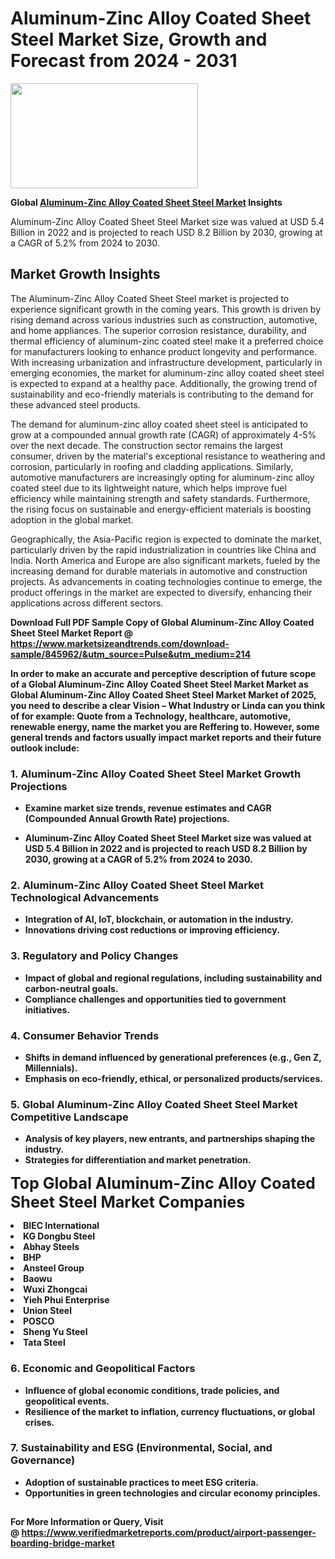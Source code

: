 <H1>Aluminum-Zinc Alloy Coated Sheet Steel Market Size, Growth and Forecast from 2024 - 2031</H1><img class="aligncenter size-medium wp-image-584254" src="https://thirdeyenews.in/wp-content/uploads/2024/09/Global-Market-Research-300x168.jpeg" alt="" width="300" height="168" /><p><strong>Global&nbsp;<a href="https://www.marketsizeandtrends.com/download-sample/845962/&amp;utm_source=Pulse&amp;utm_medium=214">Aluminum-Zinc Alloy Coated Sheet Steel Market</a> Insights</strong></p><p>Aluminum-Zinc Alloy Coated Sheet Steel Market size was valued at USD 5.4 Billion in 2022 and is projected to reach USD 8.2 Billion by 2030, growing at a CAGR of 5.2% from 2024 to 2030.</p><p><h2>Market Growth Insights</h2> <p>The Aluminum-Zinc Alloy Coated Sheet Steel market is projected to experience significant growth in the coming years. This growth is driven by rising demand across various industries such as construction, automotive, and home appliances. The superior corrosion resistance, durability, and thermal efficiency of aluminum-zinc coated steel make it a preferred choice for manufacturers looking to enhance product longevity and performance. With increasing urbanization and infrastructure development, particularly in emerging economies, the market for aluminum-zinc alloy coated sheet steel is expected to expand at a healthy pace. Additionally, the growing trend of sustainability and eco-friendly materials is contributing to the demand for these advanced steel products.</p> <p><strong></strong></p> <p>The demand for aluminum-zinc alloy coated sheet steel is anticipated to grow at a compounded annual growth rate (CAGR) of approximately 4-5% over the next decade. The construction sector remains the largest consumer, driven by the material's exceptional resistance to weathering and corrosion, particularly in roofing and cladding applications. Similarly, automotive manufacturers are increasingly opting for aluminum-zinc alloy coated steel due to its lightweight nature, which helps improve fuel efficiency while maintaining strength and safety standards. Furthermore, the rising focus on sustainable and energy-efficient materials is boosting adoption in the global market.</p> <p>Geographically, the Asia-Pacific region is expected to dominate the market, particularly driven by the rapid industrialization in countries like China and India. North America and Europe are also significant markets, fueled by the increasing demand for durable materials in automotive and construction projects. As advancements in coating technologies continue to emerge, the product offerings in the market are expected to diversify, enhancing their applications across different sectors.</p> <p><strong></p><p><span class=""><strong>Download Full PDF Sample Copy of Global Aluminum-Zinc Alloy Coated Sheet Steel Market Report</strong> @ <a href="https://www.marketsizeandtrends.com/download-sample/845962/&amp;utm_source=Pulse&amp;utm_medium=214" target="_blank">https://www.marketsizeandtrends.com/download-sample/845962/&amp;utm_source=Pulse&amp;utm_medium=214</a></span></p><p>In order to make an accurate and perceptive description of future scope of a Global&nbsp;Aluminum-Zinc Alloy Coated Sheet Steel Market Market as Global&nbsp;Aluminum-Zinc Alloy Coated Sheet Steel Market Market of 2025, you need to describe a clear Vision &ndash; What Industry or Linda can you think of for example: Quote from a Technology, healthcare, automotive, renewable energy, name the market you are Reffering to. However, some general trends and factors usually impact market reports and their future outlook include:</p><h3>1.&nbsp;<strong>Aluminum-Zinc Alloy Coated Sheet Steel Market Growth Projections</strong></h3><ul><li>Examine market size trends, revenue estimates and CAGR (Compounded Annual Growth Rate) projections.</li><li><p>Aluminum-Zinc Alloy Coated Sheet Steel Market size was valued at USD 5.4 Billion in 2022 and is projected to reach USD 8.2 Billion by 2030, growing at a CAGR of 5.2% from 2024 to 2030.</p></li></ul><h3>2.&nbsp;<strong>Aluminum-Zinc Alloy Coated Sheet Steel Market Technological Advancements</strong></h3><ul><li>Integration of AI, IoT, blockchain, or automation in the industry.</li><li>Innovations driving cost reductions or improving efficiency.</li></ul><h3>3.&nbsp;<strong>Regulatory and Policy Changes</strong></h3><ul><li>Impact of global and regional regulations, including sustainability and carbon-neutral goals.</li><li>Compliance challenges and opportunities tied to government initiatives.</li></ul><h3>4.&nbsp;<strong>Consumer Behavior Trends</strong></h3><ul><li>Shifts in demand influenced by generational preferences (e.g., Gen Z, Millennials).</li><li>Emphasis on eco-friendly, ethical, or personalized products/services.</li></ul><h3>5.&nbsp;<strong>Global Aluminum-Zinc Alloy Coated Sheet Steel Market Competitive Landscape</strong></h3><ul><li>Analysis of key players, new entrants, and partnerships shaping the industry.</li><li>Strategies for differentiation and market penetration.</li></ul><p data-pm-slice="1 1 []"><span style="color: inherit; font-family: inherit; font-size: 25px;">Top Global Aluminum-Zinc Alloy Coated Sheet Steel Market Companies</span></p><div class="" data-test-id=""><p><li>BIEC International</li><li> KG Dongbu Steel</li><li> Abhay Steels</li><li> BHP</li><li> Ansteel Group</li><li> Baowu</li><li> Wuxi Zhongcai</li><li> Yieh Phui Enterprise</li><li> Union Steel</li><li> POSCO</li><li> Sheng Yu Steel</li><li> Tata Steel</li></p></div><h3>6.&nbsp;<strong>Economic and Geopolitical Factors</strong></h3><ul><li>Influence of global economic conditions, trade policies, and geopolitical events.</li><li>Resilience of the market to inflation, currency fluctuations, or global crises.</li></ul><h3>7.&nbsp;<strong>Sustainability and ESG (Environmental, Social, and Governance)</strong></h3><ul><li>Adoption of sustainable practices to meet ESG criteria.</li><li>Opportunities in green technologies and circular economy principles.</li></ul><h2><strong style="font-size: 14px;">For More Information or Query, Visit @&nbsp;</strong><a style="background-color: #ffffff; font-size: 14px;" href="https://www.marketsizeandtrends.com/report/aluminum-zinc-alloy-coated-sheet-steel-market/" target="_blank">https://www.verifiedmarketreports.com/product/airport-passenger-boarding-bridge-market</a></h2>
